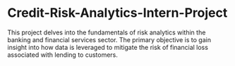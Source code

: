 # Credit-Risk-Analytics-Intern-Project
This project delves into the fundamentals of risk analytics within the banking and financial services sector. The primary objective is to gain insight into how data is leveraged to mitigate the risk of financial loss associated with lending to customers.
